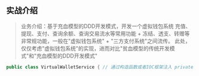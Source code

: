 ## 实战介绍
> 业务介绍：基于充血模型的DDD开发模式，开发一个虚拟钱包系统
> 充值、提现、支付、查询余额、查询交易流水等常用功能 + 冻结、透支、转赠等非常规功能，一般在"虚拟钱包系统" + "三方支付系统"之间流传。
> 此处，仅仅考虑"虚拟钱包系统"的实现，进而对比"贫血模型的传统开发模式"和"充血模型的DDD开发模式"



```JAVA
public class VirtualWalletService { // 通过构造函数或者IOC框架注入 private VirtualWalletRepository walletRepo; private VirtualWalletTransactionRepository transactionRepo; public VirtualWalletBo getVirtualWallet(Long walletId) { VirtualWalletEntity walletEntity = walletRepo.getWalletEntity(walletId); VirtualWalletBo walletBo = convert(walletEntity); return walletBo; } public BigDecimal getBalance(Long walletId) { return walletRepo.getBalance(walletId); } @Transactional public void debit(Long walletId, BigDecimal amount) { VirtualWalletEntity walletEntity = walletRepo.getWalletEntity(walletId); BigDecimal balance = walletEntity.getBalance(); if (balance.compareTo(amount) < 0) { throw new NoSufficientBalanceException(...); } VirtualWalletTransactionEntity transactionEntity = new VirtualWalletTransactionEntity(); transactionEntity.setAmount(amount); transactionEntity.setCreateTime(System.currentTimeMillis()); transactionEntity.setType(TransactionTy
```